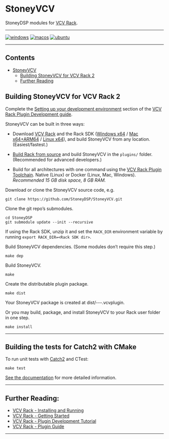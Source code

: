 # StoneyVCV

StoneyDSP modules for [VCV Rack](https://vcvrack.com/).

---
[![windows](https://github.com/StoneyDSP/StoneyVCV/actions/workflows/windows-latest.yml/badge.svg)](https://github.com/StoneyDSP/StoneyVCV/actions/workflows/windows-latest.yml)
[![macos](https://github.com/StoneyDSP/StoneyVCV/actions/workflows/macos-latest.yml/badge.svg)](https://github.com/StoneyDSP/StoneyVCV/actions/workflows/macos-latest.yml)
[![ubuntu](https://github.com/StoneyDSP/StoneyVCV/actions/workflows/ubuntu-latest.yml/badge.svg)](https://github.com/StoneyDSP/StoneyVCV/actions/workflows/ubuntu-latest.yml)

---

## Contents

- [StoneyVCV](#stoneyvcv)
  - [Building StoneyVCV for VCV Rack 2](#building-stoneyvcv-for-vcv-rack-2)
  - [Further Reading](#further-reading)

## Building StoneyVCV for VCV Rack 2

Complete the [Setting up your development environment](https://vcvrack.com/manual/Building#Setting-up-your-development-environment) section of the [VCV Rack Plugin Development guide](https://vcvrack.com/manual/Building).

StoneyVCV can be built in three ways:

- Download [VCV Rack](https://vcvrack.com/Rack) and the Rack SDK ([Windows x64](https://vcvrack.com/downloads/Rack-SDK-latest-win-x64.zip) / [Mac x64+ARM64](https://vcvrack.com/downloads/Rack-SDK-latest-mac-x64+arm64.zip) / [Linux x64](https://vcvrack.com/downloads/Rack-SDK-latest-lin-x64.zip)), and build StoneyVCV from any location. (Easiest/fastest.)

- [Build Rack from source](https://vcvrack.com/manual/Building#Building-Rack) and build StoneyVCV in the `plugins/` folder. (Recommended for advanced developers.)

- Build for all architectures with one command using the [VCV Rack Plugin Toolchain](https://github.com/VCVRack/rack-plugin-toolchain). Native (Linux) or Docker (Linux, Mac, Windows). *Recommended 15 GB disk space, 8 GB RAM.*

Download or clone the StoneyVCV source code, e.g.

```shell
git clone https://github.com/StoneyDSP/StoneyVCV.git
```

Clone the git repo’s submodules.

```shell
cd StoneyDSP
git submodule update --init --recursive
```

If using the Rack SDK, unzip it and set the `RACK_DIR` environment variable by running `export RACK_DIR=<Rack SDK dir>`.

Build StoneyVCV dependencies. (Some modules don’t require this step.)

```shell
make dep
```

Build StoneyVCV.

```shell
make
```

Create the distributable plugin package.

```shell
make dist
```

Your StoneyVCV package is created at dist/<slug>-<version>-<os>-<cpu>.vcvplugin.

Or you may build, package, and install StoneyVCV to your Rack user folder in one step.

```shell
make install
```

---

## Building the tests for Catch2 with CMake

To run unit tests with [Catch2](https://github.com/catch-org/catch2) and CTest:

```shell
make test
```

[See the documentation](https://github.com/StoneyDSP/StoneyVCV/blob/production/docs/BuildingTheTestsForCatch2WithCMake.md) for more detailed information.

---

## Further Reading:

- [VCV Rack - Installing and Running](https://vcvrack.com/manual/Installing)
- [VCV Rack - Getting Started](https://vcvrack.com/manual/GettingStarted)
- [VCV Rack - Plugin Development Tutorial](https://vcvrack.com/manual/PluginDevelopmentTutorial)
- [VCV Rack - Plugin Guide](https://vcvrack.com/manual/PluginGuide)

---
